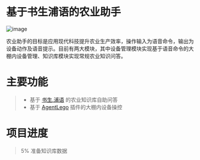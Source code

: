 # 基于书生浦语的农业助手
![image](https://github.com/InternLM/Tutorial/assets/25839884/b15c1ce3-966e-4cd9-a425-db70d90218e0)

农业助手的目标是应用现代科技提升农业生产效率，操作输入为语音命令，输出为设备动作及语音提示。目前有两大模块，其中设备管理模块实现基于语音命令的大棚内设备管理、知识库模块实现常规农业知识问答。

# 主要功能
> - 基于 [书生.浦语](https://github.com/internLM/internLM/) 的农业知识库自助问答
> - 基于 [AgentLego](https://github.com/InternLM/agentlego) 插件的大棚内设备操控


# 项目进度
> 5% 准备知识库数据